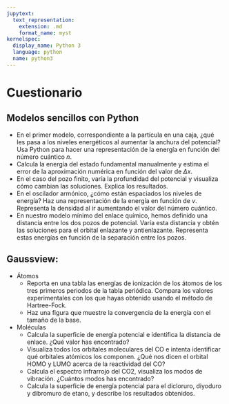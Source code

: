 ```yaml
---
jupytext:
  text_representation:
    extension: .md
    format_name: myst
kernelspec:
  display_name: Python 3
  language: python
  name: python3
---
```

# Cuestionario

## Modelos sencillos con Python 
* En el primer modelo, correspondiente a la partícula en una caja, ¿qué les pasa a los niveles energéticos al aumentar la anchura del potencial? Usa Python para hacer una representación de la energía en función del número cuántico $n$.
* Calcula la energía del estado fundamental  manualmente y estima el error de la aproximación numérica en función del valor de $\Delta x$.
* En el caso del pozo finito, varía la profundidad del potencial y visualiza cómo cambian las soluciones. Explica los resultados.
* En el oscilador armónico, ¿cómo están espaciados los niveles de energía? Haz una representación de la energía en función de $v$. Representa la densidad al ir aumentando el valor del número cuántico.
* En nuestro modelo mínimo del enlace químico, hemos definido una distancia entre los dos pozos de potencial. Varía esta distancia y obtén las soluciones para el orbital enlazante y antienlazante. Representa estas energías en función de la separación entre los pozos.

## Gaussview:
* Átomos
  * Reporta en una tabla las energías de ionización de los átomos de los tres primeros periodos de la tabla periódica. Compara los valores experimentales con los que hayas obtenido usando el método de Hartree-Fock.
  * Haz una figura que muestre la convergencia de la energía con el tamaño de la base. 
* Moléculas
  * Calcula la superficie de energía potencial e identifica la distancia de enlace. ¿Qué valor has encontrado?
  * Visualiza todos los orbitales moleculares del CO e intenta identificar qué orbitales atómicos los componen. ¿Qué nos dicen el orbital HOMO y LUMO acerca de la reactividad del CO?
  * Calcula el espectro infrarrojo del CO2, visualiza los modos de vibración. ¿Cuántos modos has encontrado?
  * Calcula la superficie de energía potencial para el dicloruro, diyoduro y dibromuro de etano, y describe los resultados obtenidos.